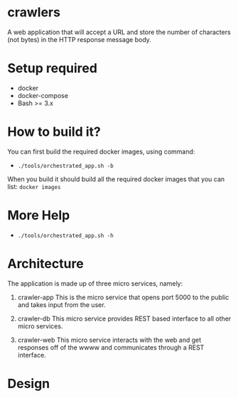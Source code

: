 # crawlers
A web application that will accept a URL and store the number of characters (not bytes) in the HTTP
response message body.

# Setup required
* docker
* docker-compose
* Bash >= 3.x

# How to build it?
You can first build the required docker images, using command:

* `./tools/orchestrated_app.sh -b`

When you build it should build all the required docker images that you can
list:
`docker images`

# More Help

* `./tools/orchestrated_app.sh -h`

# Architecture

The application is made up of three micro services, namely:

1. crawler-app
   This is the micro service that opens port 5000 to the public and takes
   input from the user.

2. crawler-db
    This micro service provides REST based interface to all other micro services.

3. crawler-web
    This micro service interacts with the web and get responses off of the wwww and
    communicates through a REST interface.

# Design
